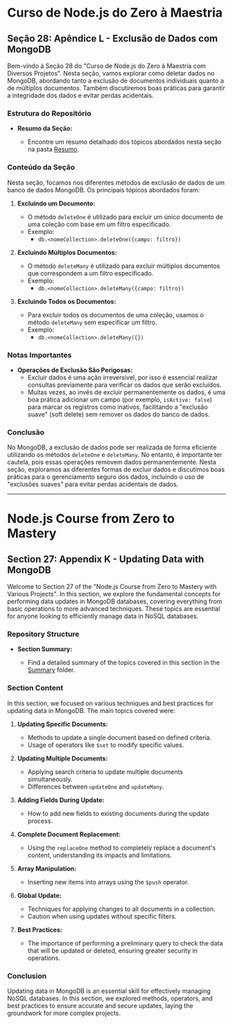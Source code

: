 # Curso de Node.js do Zero à Maestria

## Seção 28: Apêndice L - Exclusão de Dados com MongoDB

Bem-vindo à Seção 28 do "Curso de Node.js do Zero à Maestria com Diversos Projetos". Nesta seção, vamos explorar como deletar dados no MongoDB, abordando tanto a exclusão de documentos individuais quanto a de múltiplos documentos. Também discutiremos boas práticas para garantir a integridade dos dados e evitar perdas acidentais.

### Estrutura do Repositório

- **Resumo da Seção:**

  - Encontre um resumo detalhado dos tópicos abordados nesta seção na pasta [Resumo](./RESUMO/).

### Conteúdo da Seção

Nesta seção, focamos nos diferentes métodos de exclusão de dados de um banco de dados MongoDB. Os principais tópicos abordados foram:

1. **Excluindo um Documento:**

   - O método `deleteOne` é utilizado para excluir um único documento de uma coleção com base em um filtro especificado.
   - Exemplo:
     - `db.<nomeCollection>.deleteOne({campo: filtro})`

2. **Excluindo Múltiplos Documentos:**

   - O método `deleteMany` é utilizado para excluir múltiplos documentos que correspondem a um filtro especificado.
   - Exemplo:
     - `db.<nomeCollection>.deleteMany({campo: filtro})`

3. **Excluindo Todos os Documentos:**
   - Para excluir todos os documentos de uma coleção, usamos o método `deleteMany` sem especificar um filtro.
   - Exemplo:
     - `db.<nomeCollection>.deleteMany({})`

### Notas Importantes

- **Operações de Exclusão São Perigosas:**
  - Excluir dados é uma ação irreversível, por isso é essencial realizar consultas previamente para verificar os dados que serão excluídos.
  - Muitas vezes, ao invés de excluir permanentemente os dados, é uma boa prática adicionar um campo (por exemplo, `isActive: false`) para marcar os registros como inativos, facilitando a "exclusão suave" (soft delete) sem remover os dados do banco de dados.

### Conclusão

No MongoDB, a exclusão de dados pode ser realizada de forma eficiente utilizando os métodos `deleteOne` e `deleteMany`. No entanto, é importante ter cautela, pois essas operações removem dados permanentemente. Nesta seção, exploramos as diferentes formas de excluir dados e discutimos boas práticas para o gerenciamento seguro dos dados, incluindo o uso de "exclusões suaves" para evitar perdas acidentais de dados.

---

# Node.js Course from Zero to Mastery

## Section 27: Appendix K - Updating Data with MongoDB

Welcome to Section 27 of the "Node.js Course from Zero to Mastery with Various Projects". In this section, we explore the fundamental concepts for performing data updates in MongoDB databases, covering everything from basic operations to more advanced techniques. These topics are essential for anyone looking to efficiently manage data in NoSQL databases.

### Repository Structure

- **Section Summary:**

  - Find a detailed summary of the topics covered in this section in the [Summary](./RESUMO/) folder.

### Section Content

In this section, we focused on various techniques and best practices for updating data in MongoDB. The main topics covered were:

1. **Updating Specific Documents:**

   - Methods to update a single document based on defined criteria.
   - Usage of operators like `$set` to modify specific values.

2. **Updating Multiple Documents:**

   - Applying search criteria to update multiple documents simultaneously.
   - Differences between `updateOne` and `updateMany`.

3. **Adding Fields During Update:**

   - How to add new fields to existing documents during the update process.

4. **Complete Document Replacement:**

   - Using the `replaceOne` method to completely replace a document's content, understanding its impacts and limitations.

5. **Array Manipulation:**

   - Inserting new items into arrays using the `$push` operator.

6. **Global Update:**

   - Techniques for applying changes to all documents in a collection.
   - Caution when using updates without specific filters.

7. **Best Practices:**
   - The importance of performing a preliminary query to check the data that will be updated or deleted, ensuring greater security in operations.

### Conclusion

Updating data in MongoDB is an essential skill for effectively managing NoSQL databases. In this section, we explored methods, operators, and best practices to ensure accurate and secure updates, laying the groundwork for more complex projects.
